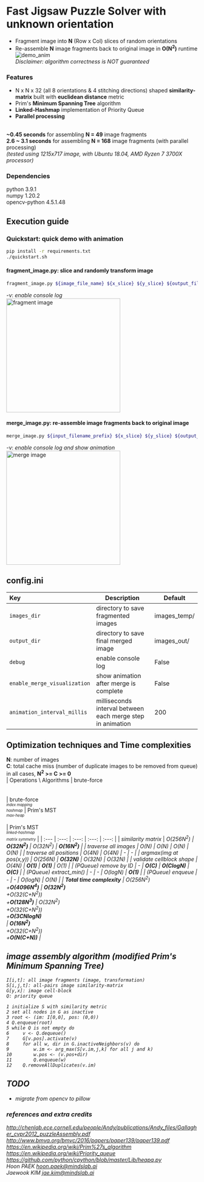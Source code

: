 # Fast Jigsaw Puzzle Solver with unknown orientation
- Fragment image into <b>N</b> (Row x Col) slices of random orientations</br>
- Re-assemble <b>N</b> image fragments back to original image in <b>O(N<sup>2</sup>)</b> runtime</br>
![demo_anim](https://hj2choi.github.io/images/external/jigsaw_puzzle_solver.gif)</br>
<i>Disclaimer: algorithm correctness is NOT guaranteed</i></br>

### Features
  - N x N x 32 (all 8 orientations & 4 stitching directions) shaped <b>similarity-matrix</b> built with <b>euclidean distance</b> metric<br>
  - Prim's <b>Minimum Spanning Tree</b> algorithm<br>
  - <b>Linked-Hashmap</b> implementation of Priority Queue<br>
  - <b>Parallel processing</b></br>
  </br>
  <b>~0.45 seconds</b> for assembling <b>N = 49</b> image fragments</br>
  <b>2.6 ~ 3.1 seconds</b> for assembling <b>N = 168</b> image fragments (with parallel processing)</br>
  <i>(tested using 1215x717 image, with Ubuntu 18.04, AMD Ryzen 7 3700X processor)</i> </br>


### Dependencies
python 3.9.1<br>
numpy 1.20.2<br>
opencv-python 4.5.1.48

## Execution guide
### Quickstart: quick demo with animation
```bash
pip install -r requirements.txt
./quickstart.sh
```

#### fragment_image.py: slice and randomly transform image
```bash
fragment_image.py ${image_file_name} ${x_slice} ${y_slice} ${output_filename_prefix} [-v]
```
-v: *enable console log*</br>
<img src="https://hj2choi.github.io/images/external/cut_image.png" width="300" title="fragment image">
</br>

#### merge_image.py: re-assemble image fragments back to original image
```bash
merge_image.py ${input_filename_prefix} ${x_slice} ${y_slice} ${output_filename} [-v]
```
-v: *enable console log and show animation*<br/>
<img src="https://hj2choi.github.io/images/external/merge_image.png" width="300" title="merge image">

## config.ini
| Key | Description | Default |
| :--- | --- | --- |
| `images_dir` | directory to save fragmented images | images_temp/ |
| `output_dir` | directory to save final merged image | images_out/ |
| `debug` | enable console log | False |
| `enable_merge_visualization` | show animation after merge is complete | False |
| `animation_interval_millis` | milliseconds interval between each merge step in animation | 200 |

## Optimization techniques and Time complexities
<b>N</b>: number of images</br>
<b>C</b>: total cache miss (number of duplicate images to be removed from queue)</br>
in all cases, <b>N<sup>2</sup> >= C >= 0</b></br>
| Operations \ Algorithms | brute-force<br><br><br> | brute-force</br><sub><sup><i>index mapping</i></br><i>hashmap</i></sub></sup> | Prim's MST</br><sub><sup><i>max-heap</i></sub></sup><br><br> | Prim's MST</br><sub><sup><i>linked-hashmap</i></sub></sup></br><sub><sup><i>matrix symmetry</i></sub></sup> |
| :--- | :---: | :---: | :---: | :---: |
| <i>similarity matrix</i> | <i>O(256N<sup>2</sup>) | <i><b>O(32N<sup>2</sup>)</b> | <i>O(32N<sup>2</sup>) | <i><b>O(16N<sup>2</sup>)</b></i> |
| traverse all images | O(N) | O(N) | O(N) | O(N) |
| traverse all positions | O(4N) | O(4N) | - | - |
| argmax(img at pos(x,y)) | O(256N) | <b>O(32N)</b> | O(32N) | O(32N) |
| validate cellblock shape | O(4N) | <b>O(1)</b> | <b>O(1)</b> | O(1) |
| <i>(PQueue)</i> remove by ID | - | <b>O(C)</b> | <b>O(ClogN)</b> | <b>O(C)</b> |
| <i>(PQueue)</i> extract_min() | - | - | O(logN) | <b>O(1)</b> |
| <i>(PQueue)</i> enqueue  | - | - | O(logN) | O(N) |
| <b>Total time complexity</b> | <i>O(256N<sup>2</sup>)</i></br>+<b>O(4096N<sup>4</sup>)</b> | <b><i>O(32N<sup>2</sup>)</i></b></br>+O(32(C+N<sup>2</sup>))</br>+<b>O(128N<sup>3</sup>)</b> | <i>O(32N<sup>2</sup>)</i></br>+O(32(C+N<sup>2</sup>))</br>+<b>O(3CNlogN)</b></br> | <i><b>O(16N<sup>2</sup>)</b></i></br>+O(32(C+N<sup>2</sup>))</br>+<b>O(N(C+N))</b> |

## image assembly algorithm (modified Prim's Minimum Spanning Tree)
```
I[i,t]: all image fragments (image, transformation)
S[i,j,t]: all-pairs image similarity-matrix
G[y,x]: image cell-block
Q: priority queue

1 initialize S with similarity metric
2 set all nodes in G as inactive
3 root <- (im: I[0,0], pos: (0,0))
4 Q.enqueue(root)
5 while Q is not empty do
6     v <- Q.dequeue()
7     G[v.pos].activate(v)
8     for all w, dir in G.inactiveNeighbors(v) do
9         w.im <- arg_max(S[v.im,j,k] for all j and k)
10        w.pos <- (v.pos+dir)
11        Q.enqueue(w)
12    Q.removeAllDuplicates(v.im)
```

## TODO
- migrate from opencv to pillow

### references and extra credits
http://chenlab.ece.cornell.edu/people/Andy/publications/Andy_files/Gallagher_cvpr2012_puzzleAssembly.pdf</br>
http://www.bmva.org/bmvc/2016/papers/paper139/paper139.pdf</br>
https://en.wikipedia.org/wiki/Prim%27s_algorithm</br>
https://en.wikipedia.org/wiki/Priority_queue</br>
https://github.com/python/cpython/blob/master/Lib/heapq.py</br>
Hoon PAEK hoon.paek@mindslab.ai <br>
Jaewook KIM jae.kim@mindslab.ai
